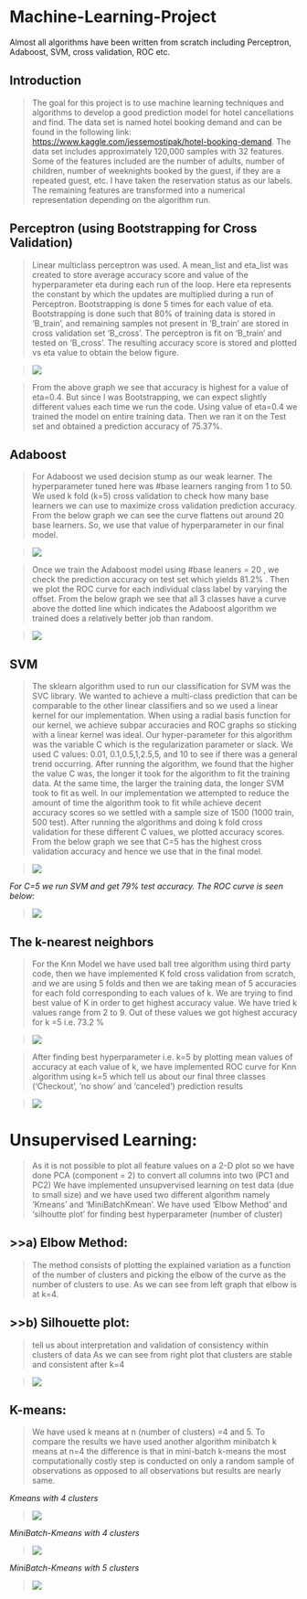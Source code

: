 # Machine-Learning-Project
Almost all algorithms have been written from scratch including Perceptron, Adaboost, SVM, cross validation, ROC etc.
## Introduction
>The goal for this project is to use machine learning techniques and algorithms to develop a good prediction model for hotel cancellations and find. The data set is named hotel booking demand and can be found in the following link: https://www.kaggle.com/jessemostipak/hotel-booking-demand. The data set includes approximately 120,000 samples with 32 features. Some of the features included are the number of adults, number of children, number of weeknights booked by the guest, if they are a repeated guest, etc. I have taken the reservation status as our labels. The remaining features are transformed into a numerical representation depending on the algorithm run.
## Perceptron (using Bootstrapping for Cross Validation)
>Linear multiclass perceptron was used. A mean_list and eta_list was created to store average accuracy score and value of the hyperparameter eta during each run of the loop. Here eta represents the constant by which the updates are multiplied during a run of Perceptron.
>Bootstrapping is done 5 times for each value of eta. Bootstrapping is done such that 80% of training data is stored in ‘B_train’, and remaining samples not present in ‘B_train’ are stored in cross validation set ‘B_cross’. 
>The perceptron is fit on ‘B_train’ and tested on ‘B_cross’. The resulting accuracy score is stored and plotted vs eta value to obtain the below figure.

>![](image/1.png)

>From the above graph we see that accuracy is highest for a value of eta=0.4. But since I was Bootstrapping, we can expect slightly different values each time we run the code.
>Using value of eta=0.4 we trained the model on entire training data. Then we ran it on the Test set and obtained a prediction accuracy of 75.37%.
## Adaboost
>For Adaboost we used decision stump as our weak learner. The hyperparameter tuned here was #base learners ranging from 1 to 50. We used k fold (k=5) cross validation to check how many base learners we can use to maximize cross validation prediction accuracy. From the below graph we can see the curve flattens out around 20 base learners. So, we use that value of hyperparameter in our final model.

>![](image/2.png)

>Once we train the Adaboost model using #base leaners = 20 , we check the prediction accuracy on test set which yields 81.2% . Then we plot the ROC curve for each individual class label by varying the offset. From the below graph we see that all 3 classes have a curve above the dotted line which indicates the Adaboost algorithm we trained does a relatively better job than random.

>![](image/3.png)

## SVM
>The sklearn algorithm used to run our classification for SVM was the SVC library. We wanted to achieve a multi-class prediction that can be comparable to the other linear classifiers and so we used a linear kernel for our implementation. When using a radial basis function for our kernel, we achieve subpar accuracies and ROC graphs so sticking with a linear kernel was ideal. Our hyper-parameter for this algorithm was the variable C which is the regularization parameter or slack. We used C values: 0.01, 0.1,0.5,1,2.5,5, and 10 to see if there was a general trend occurring. After running the algorithm, we found that the higher the value C was, the longer it took for the algorithm to fit the training data. At the same time, the larger the training data, the longer SVM took to fit as well. In our implementation we attempted to reduce the amount of time the algorithm took to fit while achieve decent accuracy scores so we settled with a sample size of 1500 (1000 train, 500 test). 
>After running the algorithms and doing k fold cross validation for these different C values, we plotted accuracy scores. From the below graph we see that C=5 has the highest cross validation accuracy and hence we use that in the final model.

>![](image/4.png)

*For C=5 we run SVM and get 79% test accuracy. The ROC curve is seen below:*

>![](image/5.png)

## The k-nearest neighbors	
>For the Knn Model we have used ball tree algorithm using third party code, then we have implemented K fold cross validation from scratch, and we are using 5 folds and then we are taking mean of 5 accuracies for each fold corresponding to each values of k. We are trying to find best value of K in order to get highest accuracy value. We have tried k values range from 2 to 9. Out of these values we got highest accuracy for k =5 i.e. 73.2 %

>![](image/6.png)

>After finding best hyperparameter i.e. k=5 by plotting mean values of accuracy at each value of k, we have implemented ROC curve for Knn algorithm using k=5 which tell us about our final three classes (‘Checkout’, ’no show’ and ‘canceled’)  prediction results

>![](image/7.png)

# Unsupervised Learning:
>As it is not possible to plot all feature values on a 2-D plot so we have done PCA (component = 2) to convert all columns into two (PC1 and PC2)
We have implemented unsupvervised learning on test data (due to small size) and we have used two different algorithm namely ‘Kmeans’ and ‘MiniBatchKmean’.
We have used ‘Elbow Method’ and ‘silhoutte plot’ for finding best hyperparameter (number of cluster) 
## >>a)	Elbow Method: 
>The method consists of plotting the explained variation as a function of the number of clusters and picking the elbow of the curve as the number of clusters to use.
>As we can see from left graph that elbow is at k=4.
## >>b)  Silhouette plot: 
>tell us about interpretation and validation of consistency within clusters of data
>As we can see from right plot that clusters are stable and consistent after k=4

>![](image/8.png)

## K-means: 
>We have used k means at n (number of clusters) =4 and 5.  To compare the results we have used another algorithm minibatch k means at n=4  the difference is that in mini-batch k-means the most computationally costly step is conducted on only a random sample of observations as opposed to all observations but results are nearly same.

*Kmeans with 4 clusters*

>![](image/9.png)

*MiniBatch-Kmeans with 4 clusters*

>![](image/10.png)

*MiniBatch-Kmeans with 5 clusters*

>![](image/11.png)

